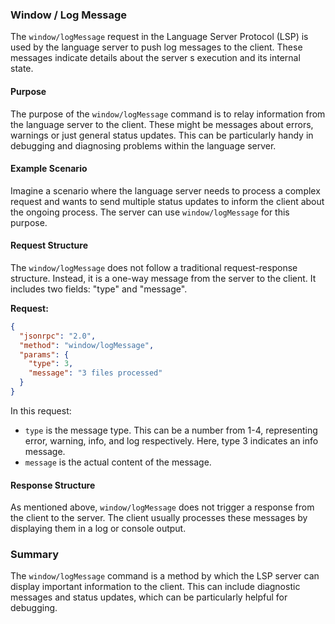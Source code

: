 ### Window / Log Message

The `window/logMessage` request in the Language Server Protocol (LSP) is used by the language server to push log messages to the client. These messages indicate details about the server s execution and its internal state. 

#### Purpose

The purpose of the `window/logMessage` command is to relay information from the language server to the client. These might be messages about errors, warnings or just general status updates. This can be particularly handy in debugging and diagnosing problems within the language server.

#### Example Scenario

Imagine a scenario where the language server needs to process a complex request and wants to send multiple status updates to inform the client about the ongoing process. The server can use `window/logMessage` for this purpose.

#### Request Structure

The `window/logMessage` does not follow a traditional request-response structure. Instead, it is a one-way message from the server to the client. It includes two fields: "type" and "message".

**Request:**

```json
{
  "jsonrpc": "2.0",
  "method": "window/logMessage",
  "params": {
    "type": 3,
    "message": "3 files processed"
  }
}
```

In this request:
- `type` is the message type. This can be a number from 1-4, representing error, warning, info, and log respectively. Here, type 3 indicates an info message.
- `message` is the actual content of the message.

#### Response Structure

As mentioned above, `window/logMessage` does not trigger a response from the client to the server. The client usually processes these messages by displaying them in a log or console output.

### Summary

The `window/logMessage` command is a method by which the LSP server can display important information to the client. This can include diagnostic messages and status updates, which can be particularly helpful for debugging.
